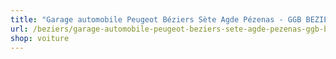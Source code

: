 ```yaml
---
title: "Garage automobile Peugeot Béziers Sète Agde Pézenas - GGB BEZIERS"
url: /beziers/garage-automobile-peugeot-beziers-sete-agde-pezenas-ggb-beziers/
shop: voiture
---
```

